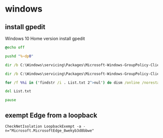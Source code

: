 # windows

## install gpedit

Windows 10 Home version install gpedit

```cmd
@echo off

pushd "%~dp0"

dir /b C:\Windows\servicing\Packages\Microsoft-Windows-GroupPolicy-ClientExtensions-Package~3*.mum >List.txt

dir /b C:\Windows\servicing\Packages\Microsoft-Windows-GroupPolicy-ClientTools-Package~3*.mum >>List.txt

for /f %%i in ('findstr /i . List.txt 2^>nul') do dism /online /norestart /add-package:"C:\Windows\servicing\Packages\%%i"

del List.txt

pause
```
## exempt Edge from a loopback

`CheckNetIsolation LoopbackExempt -a -n="Microsoft.MicrosoftEdge_8wekyb3d8bbwe"`
